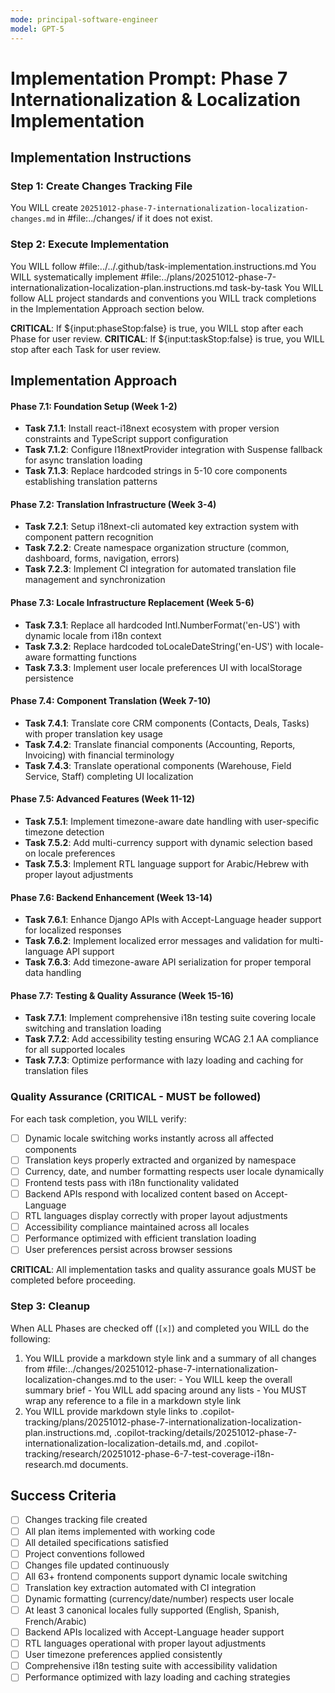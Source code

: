 ```yaml
---
mode: principal-software-engineer
model: GPT-5
---
```

<!-- markdownlint-disable-file -->
# Implementation Prompt: Phase 7 Internationalization & Localization Implementation

## Implementation Instructions

### Step 1: Create Changes Tracking File

You WILL create `20251012-phase-7-internationalization-localization-changes.md` in #file:../changes/ if it does not exist.

### Step 2: Execute Implementation

You WILL follow #file:../../.github/task-implementation.instructions.md
You WILL systematically implement #file:../plans/20251012-phase-7-internationalization-localization-plan.instructions.md task-by-task
You WILL follow ALL project standards and conventions
you WILL track completions in the Implementation Approach section below.

**CRITICAL**: If ${input:phaseStop:false} is true, you WILL stop after each Phase for user review.
**CRITICAL**: If ${input:taskStop:false} is true, you WILL stop after each Task for user review.

## Implementation Approach

#### Phase 7.1: Foundation Setup (Week 1-2)
- **Task 7.1.1**: Install react-i18next ecosystem with proper version constraints and TypeScript support configuration
- **Task 7.1.2**: Configure I18nextProvider integration with Suspense fallback for async translation loading
- **Task 7.1.3**: Replace hardcoded strings in 5-10 core components establishing translation patterns

#### Phase 7.2: Translation Infrastructure (Week 3-4)
- **Task 7.2.1**: Setup i18next-cli automated key extraction system with component pattern recognition
- **Task 7.2.2**: Create namespace organization structure (common, dashboard, forms, navigation, errors)
- **Task 7.2.3**: Implement CI integration for automated translation file management and synchronization

#### Phase 7.3: Locale Infrastructure Replacement (Week 5-6)
- **Task 7.3.1**: Replace all hardcoded Intl.NumberFormat('en-US') with dynamic locale from i18n context
- **Task 7.3.2**: Replace hardcoded toLocaleDateString('en-US') with locale-aware formatting functions
- **Task 7.3.3**: Implement user locale preferences UI with localStorage persistence

#### Phase 7.4: Component Translation (Week 7-10)
- **Task 7.4.1**: Translate core CRM components (Contacts, Deals, Tasks) with proper translation key usage
- **Task 7.4.2**: Translate financial components (Accounting, Reports, Invoicing) with financial terminology
- **Task 7.4.3**: Translate operational components (Warehouse, Field Service, Staff) completing UI localization

#### Phase 7.5: Advanced Features (Week 11-12)
- **Task 7.5.1**: Implement timezone-aware date handling with user-specific timezone detection
- **Task 7.5.2**: Add multi-currency support with dynamic selection based on locale preferences
- **Task 7.5.3**: Implement RTL language support for Arabic/Hebrew with proper layout adjustments

#### Phase 7.6: Backend Enhancement (Week 13-14)
- **Task 7.6.1**: Enhance Django APIs with Accept-Language header support for localized responses
- **Task 7.6.2**: Implement localized error messages and validation for multi-language API support
- **Task 7.6.3**: Add timezone-aware API serialization for proper temporal data handling

#### Phase 7.7: Testing & Quality Assurance (Week 15-16)
- **Task 7.7.1**: Implement comprehensive i18n testing suite covering locale switching and translation loading
- **Task 7.7.2**: Add accessibility testing ensuring WCAG 2.1 AA compliance for all supported locales
- **Task 7.7.3**: Optimize performance with lazy loading and caching for translation files

### Quality Assurance (**CRITICAL** - MUST be followed)

For each task completion, you WILL verify:
- [ ] Dynamic locale switching works instantly across all affected components
- [ ] Translation keys properly extracted and organized by namespace
- [ ] Currency, date, and number formatting respects user locale dynamically
- [ ] Frontend tests pass with i18n functionality validated
- [ ] Backend APIs respond with localized content based on Accept-Language
- [ ] RTL languages display correctly with proper layout adjustments
- [ ] Accessibility compliance maintained across all locales
- [ ] Performance optimized with efficient translation loading
- [ ] User preferences persist across browser sessions

**CRITICAL**: All implementation tasks and quality assurance goals MUST be completed before proceeding.

### Step 3: Cleanup

When ALL Phases are checked off (`[x]`) and completed you WILL do the following:
  1. You WILL provide a markdown style link and a summary of all changes from #file:../changes/20251012-phase-7-internationalization-localization-changes.md to the user:
    - You WILL keep the overall summary brief
    - You WILL add spacing around any lists
    - You MUST wrap any reference to a file in a markdown style link
  2. You WILL provide markdown style links to .copilot-tracking/plans/20251012-phase-7-internationalization-localization-plan.instructions.md, .copilot-tracking/details/20251012-phase-7-internationalization-localization-details.md, and .copilot-tracking/research/20251012-phase-6-7-test-coverage-i18n-research.md documents.
  <!-- 3. **MANDATORY**: You WILL attempt to delete .copilot-tracking/prompts/implement-phase-7-internationalization-localization.prompt.md -->

## Success Criteria

- [ ] Changes tracking file created
- [ ] All plan items implemented with working code
- [ ] All detailed specifications satisfied
- [ ] Project conventions followed
- [ ] Changes file updated continuously
- [ ] All 63+ frontend components support dynamic locale switching
- [ ] Translation key extraction automated with CI integration
- [ ] Dynamic formatting (currency/date/number) respects user locale
- [ ] At least 3 canonical locales fully supported (English, Spanish, French/Arabic)
- [ ] Backend APIs localized with Accept-Language header support
- [ ] RTL languages operational with proper layout adjustments
- [ ] User timezone preferences applied consistently
- [ ] Comprehensive i18n testing suite with accessibility validation
- [ ] Performance optimized with lazy loading and caching strategies
